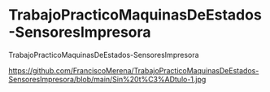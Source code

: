 # TrabajoPracticoMaquinasDeEstados-SensoresImpresora
TrabajoPracticoMaquinasDeEstados-SensoresImpresora

https://github.com/FranciscoMerena/TrabajoPracticoMaquinasDeEstados-SensoresImpresora/blob/main/Sin%20t%C3%ADtulo-1.jpg

